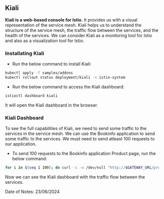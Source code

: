 ## Kiali

**Kiali is a web-based console for Istio.** It provides us with a visual representation of the service mesh. Kiali helps us to understand the structure of the service mesh, the traffic flow between the services, and the health of the services. We can consider Kiali as a monitoring tool for Istio and also as a visualization tool for Istio.

### Installating Kiali

- Run the below command to install Kiali:

```bash
kubectl apply -f samples/addons
kubectl rollout status deployment/kiali -n istio-system
```

- Run the below command to access the Kiali dashboard:

```bash
istioctl dashboard kiali
```
It will open the Kiali dashboard in the browser.

### Kiali Dashboard

To see the full capabilities of Kiali, we need to send some traffic to the services in the service mesh. We can use the Bookinfo application to send some traffic to the services. We must need to send atleast 100 requests to our application.

- To send 100 requests to the Bookinfo application Product page, run the below command:

```bash
for i in $(seq 1 100); do curl -s -o /dev/null "http://$GATEWAY_URL/productpage"; done
```

Now we can see the Kiali dashboard with the traffic flow between the services. 

Date of Notes: 23/06/2024